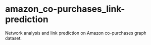 # amazon_co-purchases_link-prediction
Network analysis and link prediction on Amazon co-purchases graph dataset.
